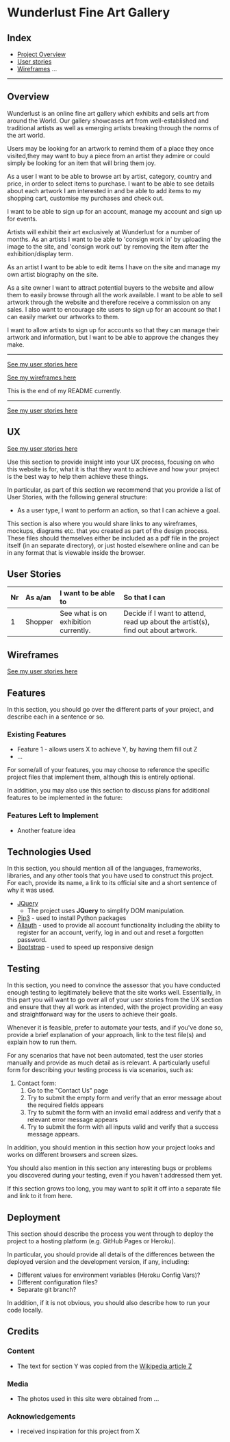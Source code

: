 # Wunderlust Fine Art Gallery

## Index

- <a href="#overview">Project Overview</a>
- [User stories](static/wireframes_mockups/wunderlust-user-stories.pdf)
- [Wireframes](static/wireframes_mockups/wunderlust-wireframes.pdf)
...
---

<span id="overview"></span>

## Overview

Wunderlust is an online fine art gallery which exhibits and sells art from around the World. Our gallery showcases art from well-established and traditional artists as well as emerging artists breaking through the norms of the art world.

Users may be looking for an artwork to remind them of a place they once visited,they may want to buy a piece from an artist they admire or could simply be looking for an item that will bring them joy. 

As a user I want to be able to browse art by artist, category, country and price, in order to select items to purchase. I want to be able to see details about each artwork I am interested in and be able to add items to my shopping cart, customise my purchases and check out. 

I want to be able to sign up for an account, manage my account and sign up for events.

Artists will exhibit their art exclusively at Wunderlust for a number of months. As an artists I want to be able to 'consign work in' by uploading the image to the site, and 'consign work out' by removing the item after the exhibition/display term.

As an artist I want to be able to edit items I have on the site and manage my own artist biography on the site.

As a site owner I want to attract potential buyers to the website and allow them to easily browse through all the work available. I want to be able to sell artwork through the website and therefore receive a commission on any sales. I also want to encourage site users to sign up for an account so that I can easily market our artworks to them.

I want to allow artists to sign up for accounts so that they can manage their artwork and information, but I want to be able to approve the changes they make.

---

[See my user stories here](static/wireframes_mockups/wunderlust-user-stories.pdf)

[See my wireframes here](static/wireframes_mockups/wunderlust-wireframes.pdf)

This is the end of my README currently. 

---


[See my user stories here](static/wireframes_mockups/wunderlust-user-stories.pdf)




<span id="ux"></span>

## UX
 
[See my user stories here](static/wireframes_mockups/wunderlust-user-stories.pdf)

Use this section to provide insight into your UX process, focusing on who this website is for, what it is that they want to achieve and how your project is the best way to help them achieve these things.

In particular, as part of this section we recommend that you provide a list of User Stories, with the following general structure:
- As a user type, I want to perform an action, so that I can achieve a goal.

This section is also where you would share links to any wireframes, mockups, diagrams etc. that you created as part of the design process. These files should themselves either be included as a pdf file in the project itself (in an separate directory), or just hosted elsewhere online and can be in any format that is viewable inside the browser.

<span id="userstories"></span>

## User Stories 


|**Nr**|**As a/an**|**I want to be able to**|**So that I can**|
|:-----|:-----|:-----|:-----|
|1|Shopper|See what is on exhibition currently.|Decide if I want to attend, read up about the artist(s), find out about artwork.|

<span id="wireframes"></span>

## Wireframes

[See my user stories here](static/wireframes_mockups/wunderlust-wireframes.pdf)


## Features

In this section, you should go over the different parts of your project, and describe each in a sentence or so.
 
### Existing Features
- Feature 1 - allows users X to achieve Y, by having them fill out Z
- ...

For some/all of your features, you may choose to reference the specific project files that implement them, although this is entirely optional.

In addition, you may also use this section to discuss plans for additional features to be implemented in the future:

### Features Left to Implement
- Another feature idea

## Technologies Used

In this section, you should mention all of the languages, frameworks, libraries, and any other tools that you have used to construct this project. For each, provide its name, a link to its official site and a short sentence of why it was used.

- [JQuery](https://jquery.com)
    - The project uses **JQuery** to simplify DOM manipulation.
- [Pip3](https://pypi.org/project/pip/) - used to install Python packages
- [Allauth](https://django-allauth.readthedocs.io/en/latest/installation.html) - used to provide all account functionality including the ability to register for an account, verify, log in and out and reset a forgotten password.
- [Bootstrap](https://getbootstrap.com/docs/4.4/getting-started/introduction/) - used to speed up responsive design


## Testing

In this section, you need to convince the assessor that you have conducted enough testing to legitimately believe that the site works well. Essentially, in this part you will want to go over all of your user stories from the UX section and ensure that they all work as intended, with the project providing an easy and straightforward way for the users to achieve their goals.

Whenever it is feasible, prefer to automate your tests, and if you've done so, provide a brief explanation of your approach, link to the test file(s) and explain how to run them.

For any scenarios that have not been automated, test the user stories manually and provide as much detail as is relevant. A particularly useful form for describing your testing process is via scenarios, such as:

1. Contact form:
    1. Go to the "Contact Us" page
    2. Try to submit the empty form and verify that an error message about the required fields appears
    3. Try to submit the form with an invalid email address and verify that a relevant error message appears
    4. Try to submit the form with all inputs valid and verify that a success message appears.

In addition, you should mention in this section how your project looks and works on different browsers and screen sizes.

You should also mention in this section any interesting bugs or problems you discovered during your testing, even if you haven't addressed them yet.

If this section grows too long, you may want to split it off into a separate file and link to it from here.

## Deployment

This section should describe the process you went through to deploy the project to a hosting platform (e.g. GitHub Pages or Heroku).

In particular, you should provide all details of the differences between the deployed version and the development version, if any, including:
- Different values for environment variables (Heroku Config Vars)?
- Different configuration files?
- Separate git branch?

In addition, if it is not obvious, you should also describe how to run your code locally.


## Credits

### Content
- The text for section Y was copied from the [Wikipedia article Z](https://en.wikipedia.org/wiki/Z)

### Media
- The photos used in this site were obtained from ...

### Acknowledgements

- I received inspiration for this project from X